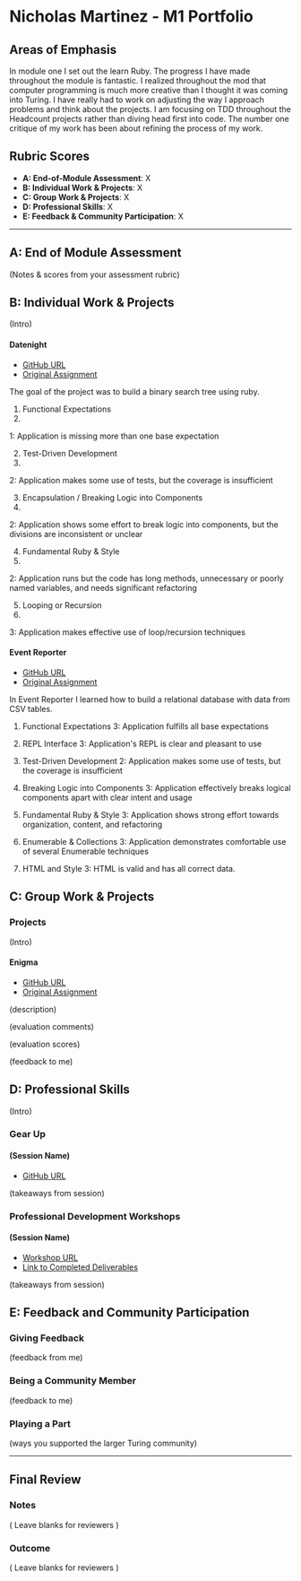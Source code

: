 # Nicholas Martinez - M1 Portfolio

## Areas of Emphasis

In module one I set out the learn Ruby. The progress I have made throughout the module is fantastic. I realized throughout the mod that computer programming is much more creative than I thought it was coming into Turing. I have really had to work on adjusting the way I approach problems and think about the projects. I am focusing on TDD throughout the Headcount projects rather than diving head first into code. The number one critique of my work has been about refining the process of my work.

## Rubric Scores

* **A: End-of-Module Assessment**: X
* **B: Individual Work & Projects**: X
* **C: Group Work & Projects**: X
* **D: Professional Skills**: X
* **E: Feedback & Community Participation**: X

-----------------------

## A: End of Module Assessment

(Notes & scores from your assessment rubric)


## B: Individual Work & Projects

(Intro)

#### Datenight

* [GitHub URL](https://github.com/NZenitram/datenight)
* [Original Assignment](https://github.com/turingschool/curriculum/blob/master/source/projects/date_night.markdown)

The goal of the project was to build a binary search tree using ruby.

1. Functional Expectations
2. 
1: Application is missing more than one base expectation

2. Test-Driven Development
3. 
2: Application makes some use of tests, but the coverage is insufficient

3. Encapsulation / Breaking Logic into Components
4. 
2: Application shows some effort to break logic into components, but the divisions are inconsistent or unclear

4. Fundamental Ruby & Style
5. 
2: Application runs but the code has long methods, unnecessary or poorly named variables, and needs significant refactoring

5. Looping or Recursion
6. 
3: Application makes effective use of loop/recursion techniques

#### Event Reporter

* [GitHub URL](https://github.com/NZenitram/event-reporter)
* [Original Assignment](https://github.com/turingschool/curriculum/blob/master/source/projects/event_reporter.markdown)

In Event Reporter I learned how to build a relational database with data from CSV tables. 

1. Functional Expectations
3: Application fulfills all base expectations

2. REPL Interface
3: Application's REPL is clear and pleasant to use

3. Test-Driven Development
2: Application makes some use of tests, but the coverage is insufficient

4. Breaking Logic into Components
3: Application effectively breaks logical components apart with clear intent and usage

5. Fundamental Ruby & Style
3: Application shows strong effort towards organization, content, and refactoring

6. Enumerable & Collections
3: Application demonstrates comfortable use of several Enumerable techniques

7. HTML and Style
3: HTML is valid and has all correct data.


## C: Group Work & Projects

### Projects

(Intro)

#### Enigma

* [GitHub URL](https://github.com/Robbie-Smith/Enigma)
* [Original Assignment](https://github.com/turingschool/curriculum/blob/master/source/projects/enigma.markdown)

(description)

(evaluation comments)

(evaluation scores)

(feedback to me)

## D: Professional Skills
(Intro)

### Gear Up
#### (Session Name)

* [GitHub URL]()

(takeaways from session)


### Professional Development Workshops
#### (Session Name)

* [Workshop URL]()
* [Link to Completed Deliverables]()

(takeaways from session)

## E: Feedback and Community Participation

### Giving Feedback

(feedback from me)

### Being a Community Member

(feedback to me)

### Playing a Part

(ways you supported the larger Turing community)

------------------

## Final Review

### Notes

( Leave blanks for reviewers )

### Outcome

( Leave blanks for reviewers )
